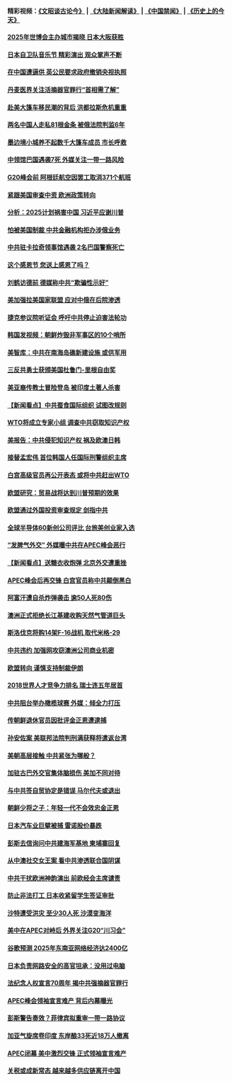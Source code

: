 #### 精彩视频：[《文昭谈古论今》](https://github.com/gfw-breaker/wenzhao/blob/master/README.md?t=11241532) | [《大陆新闻解读》](https://github.com/gfw-breaker/ntdtv-comedy/blob/master/README.md?t=11241532) | [《中国禁闻》](https://github.com/gfw-breaker/ntdtv-news/blob/master/README.md?t=11241532) | [《历史上的今天》](https://github.com/gfw-breaker/today-in-history/blob/master/README.md?t=11241532) 

#### [2025年世博会主办城市揭晓 日本大阪获胜](../pages/nsc418/n10872338.md?t=11241532) 

#### [日本自卫队音乐节 精彩演出 观众掌声不断](../pages/nsc418/n10872312.md?t=11241532) 

#### [在中国遭逼供 英公民要求政府撤销央视执照](../pages/nsc418/n10871815.md?t=11241532) 

#### [丹麦医界关注活摘器官罪行“首相需了解”](../pages/nsc418/n10868641.md?t=11241532) 

#### [赴美大篷车移民潮的背后 洪都拉斯危机重重](../pages/nsc418/n10871641.md?t=11241532) 

#### [两名中国人走私81根金条 被俄法院判监6年](../pages/nsc418/n10871643.md?t=11241532) 

#### [墨边境小城养不起数千大篷车成员 市长呼救](../pages/nsc418/n10871580.md?t=11241532) 

#### [中领馆巴国遇袭7死 外媒关注一带一路风险](../pages/nsc418/n10871570.md?t=11241532) 

#### [G20峰会前 阿根廷航空因罢工取消371个航班](../pages/nsc418/n10871541.md?t=11241532) 

#### [紧跟美国审查中资 欧洲政策转向](../pages/nsc418/n10871173.md?t=11241532) 

#### [分析：2025计划祸害中国 习近平应谢川普](../pages/nsc418/n10871045.md?t=11241532) 

#### [怕被美国制裁 中共金融机构拒办涉俄业务](../pages/nsc418/n10869676.md?t=11241532) 

#### [中共驻卡拉奇领事馆遇袭 2名巴国警察死亡](../pages/nsc418/n10870377.md?t=11241532) 

#### [这个感恩节 您送上感恩了吗？](../pages/nsc418/n10869319.md?t=11241532) 

#### [刘鹤访德前 德媒称中共“欺骗性示好”](../pages/nsc418/n10868755.md?t=11241532) 

#### [美加强拉美国家联盟 应对中俄在后院渗透](../pages/nsc418/n10866498.md?t=11241532) 

#### [捷克参议院听证会 呼吁中共停止迫害法轮功](../pages/nsc418/n10868371.md?t=11241532) 

#### [韩国发视频：朝鲜炸毁非军事区的10个哨所](../pages/nsc418/n10868183.md?t=11241532) 

#### [美智库：中共在南海岛礁新建设施 或供军用](../pages/nsc418/n10867614.md?t=11241532) 

#### [三反共勇士获颁美国杜鲁门-里根自由奖](../pages/nsc418/n10866763.md?t=11241532) 

#### [美亚裔传教士冒险登岛 被印度土著人杀害](../pages/nsc418/n10866831.md?t=11241532) 

#### [【新闻看点】中共蚕食国际组织 试图改规则](../pages/nsc418/n10866682.md?t=11241532) 

#### [WTO将成立专家小组 调查中共窃取知识产权](../pages/nsc418/n10866620.md?t=11241532) 

#### [美报告：中共侵犯知识产权 祸及欧澳日韩](../pages/nsc418/n10865535.md?t=11241532) 

#### [接替孟宏伟 首位韩国人任国际刑警组织主席](../pages/nsc418/n10866084.md?t=11241532) 

#### [白宫高级官员再公开表态 或将中共赶出WTO](../pages/nsc418/n10865909.md?t=11241532) 

#### [欧盟研究：贸易战将达到川普预期的效果](../pages/nsc418/n10865611.md?t=11241532) 

#### [欧盟通过外国投资审查规定 剑指中共](../pages/nsc418/n10864988.md?t=11241532) 

#### [全球半导体60新创公司评比 台旅美创业家入选](../pages/nsc418/n10865273.md?t=11241532) 

#### [“发脾气外交” 外媒曝中共在APEC峰会恶行](../pages/nsc418/n10864632.md?t=11241532) 

#### [【新闻看点】送糖衣收炮弹 北京外交遭重挫](../pages/nsc418/n10864332.md?t=11241532) 

#### [APEC峰会后再交锋 白宫官员称中共颠倒黑白](../pages/nsc418/n10864695.md?t=11241532) 

#### [阿富汗遭自杀炸弹袭击 逾50人死80伤](../pages/nsc418/n10864399.md?t=11241532) 

#### [澳洲正式拒绝长江基建收购天然气管道巨头](../pages/nsc418/n10864350.md?t=11241532) 

#### [斯洛伐克将购14架F-16战机 取代米格-29](../pages/nsc418/n10864268.md?t=11241532) 

#### [中共违约 加强网攻窃澳洲公司商业机密](../pages/nsc418/n10863852.md?t=11241532) 

#### [欧盟转向 谨慎支持制裁伊朗](../pages/nsc418/n10863621.md?t=11241532) 

#### [2018世界人才竞争力排名 瑞士连五年居首](../pages/nsc418/n10863400.md?t=11241532) 

#### [中共阻台举办橄榄球赛 外媒：倾全力打压](../pages/nsc418/n10863407.md?t=11241532) 

#### [传朝鲜退休官员因批评金正恩遭逮捕](../pages/nsc418/n10863166.md?t=11241532) 

#### [孙安佐案 美联邦法院判刑满获释将遣返台湾](../pages/nsc418/n10863068.md?t=11241532) 

#### [美朝高层接触 中共紧张为哪般？](../pages/nsc418/n10862181.md?t=11241532) 

#### [加驻古巴外交官集体脑损伤 美加不同对待](../pages/nsc418/n10862444.md?t=11241532) 

#### [与中共签自贸协定是错误 马尔代夫或退出](../pages/nsc418/n10862130.md?t=11241532) 

#### [朝鲜少将之子：年轻一代不会效忠金正恩](../pages/nsc418/n10862075.md?t=11241532) 

#### [日本汽车业巨擘被捕 雷诺股价暴跌](../pages/nsc418/n10861871.md?t=11241532) 

#### [彭斯去信询问中共建海军基地 柬埔寨回复](../pages/nsc418/n10861914.md?t=11241532) 

#### [从中澳社交女王案 看中共渗透联合国阴谋](../pages/nsc418/n10860190.md?t=11241532) 

#### [中共干扰欧洲神韵演出 前欧经会主席谴责](../pages/nsc418/n10860219.md?t=11241532) 

#### [防止非法打工 日本收紧留学生签证审批](../pages/nsc418/n10861479.md?t=11241532) 

#### [沙特遭受洪灾 至少30人死 沙漠变海洋](../pages/nsc418/n10861393.md?t=11241532) 

#### [美中在APEC对峙后 外界关注G20“川习会”](../pages/nsc418/n10861219.md?t=11241532) 

#### [谷歌预测 2025年东南亚网络经济达2400亿](../pages/nsc418/n10861052.md?t=11241532) 

#### [日本负责网路安全的高官坦承：没用过电脑](../pages/nsc418/n10860963.md?t=11241532) 

#### [法纪念人权宣言70周年 揭中共强摘器官罪行](../pages/nsc418/n10860106.md?t=11241532) 

#### [APEC峰会领袖宣言难产 背后内幕曝光](../pages/nsc418/n10860353.md?t=11241532) 

#### [彭斯警告奏效？菲律宾拟重审一带一路协议](../pages/nsc418/n10859795.md?t=11241532) 

#### [加亚气旋席卷印度 东岸酿33死近18万人撤离](../pages/nsc418/n10859863.md?t=11241532) 

#### [APEC闭幕 美中激烈交锋 正式领袖宣言难产](../pages/nsc418/n10859544.md?t=11241532) 

#### [关税或成新常态 越来越多供应链离开中国](../pages/nsc418/n10858991.md?t=11241532) 

